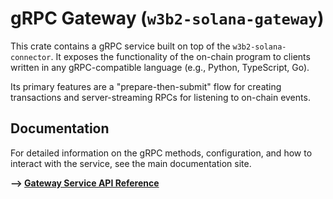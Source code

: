 # gRPC Gateway (`w3b2-solana-gateway`)

This crate contains a gRPC service built on top of the `w3b2-solana-connector`. It exposes the functionality of the on-chain program to clients written in any gRPC-compatible language (e.g., Python, TypeScript, Go).

Its primary features are a "prepare-then-submit" flow for creating transactions and server-streaming RPCs for listening to on-chain events.

## Documentation

For detailed information on the gRPC methods, configuration, and how to interact with the service, see the main documentation site.

**--> [Gateway Service API Reference](../../docs/api/gateway.md)**